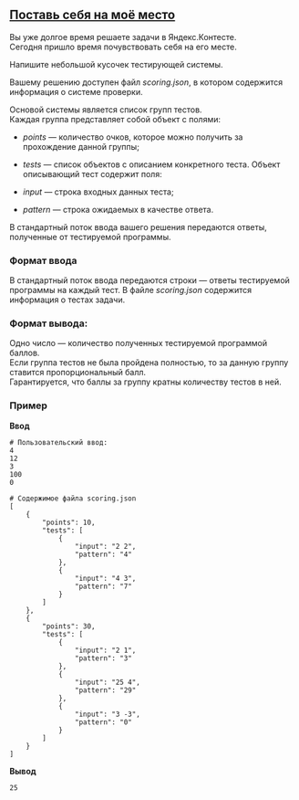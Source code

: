 ## [Поставь себя на моё место](../../../solutions/3.5/35_o.py)

Вы уже долгое время решаете задачи в Яндекс.Контесте.\
Сегодня пришло время почувствовать себя на его месте.

Напишите небольшой кусочек тестирующей системы.

Вашему решению доступен файл _scoring.json_, в котором содержится информация о системе проверки.

Основой системы является список групп тестов.\
Каждая группа представляет собой объект с полями:

- _points_ — количество очков, которое можно получить за прохождение данной группы;
- _tests_ — список объектов с описанием конкретного теста.
Объект описывающий тест содержит поля:

- _input_ — строка входных данных теста;
- _pattern_ — строка ожидаемых в качестве ответа.

В стандартный поток ввода вашего решения передаются ответы, полученные от тестируемой программы.

### Формат ввода

В стандартный поток ввода передаются строки — ответы тестируемой программы на каждый тест. В файле _scoring.json_ содержится информация о тестах задачи.

### Формат вывода:

Одно число — количество полученных тестируемой программой баллов.\
Если группа тестов не была пройдена полностью, то за данную группу ставится пропорциональный балл.\
Гарантируется, что баллы за группу кратны количеству тестов в ней.

### Пример

__Ввод__
```plaintext
# Пользовательский ввод:
4
12
3
100
0

# Содержимое файла scoring.json
[
    {
        "points": 10,
        "tests": [
            {
                "input": "2 2",
                "pattern": "4"
            },
            {
                "input": "4 3",
                "pattern": "7"
            }
        ]
    },
    {
        "points": 30,
        "tests": [
            {
                "input": "2 1",
                "pattern": "3"
            },
            {
                "input": "25 4",
                "pattern": "29"
            },
            {
                "input": "3 -3",
                "pattern": "0"
            }
        ]
    }
]
```

__Вывод__
```plaintext
25
```